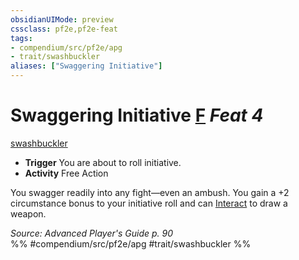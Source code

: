 ```yaml
---
obsidianUIMode: preview
cssclass: pf2e,pf2e-feat
tags:
- compendium/src/pf2e/apg
- trait/swashbuckler
aliases: ["Swaggering Initiative"]
---
```

# Swaggering Initiative  [F](rules/core-rulebook/chapter-9-playing-the-game.md#Actions "Free Action") *Feat 4*  
[swashbuckler](rules/traits/swashbuckler-apg.md "Swashbuckler Class Trait")  

- **Trigger** You are about to roll initiative.
- **Activity** Free Action

You swagger readily into any fight—even an ambush. You gain a +2 circumstance bonus to your initiative roll and can [Interact](rules/actions/interact.md) to draw a weapon.

*Source: Advanced Player's Guide p. 90*  
%% #compendium/src/pf2e/apg #trait/swashbuckler %%